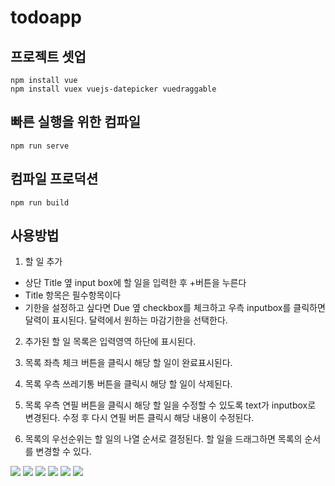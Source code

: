 # todoapp

## 프로젝트 셋업
```
npm install vue
npm install vuex vuejs-datepicker vuedraggable
```

## 빠른 실행을 위한 컴파일
```
npm run serve
```

## 컴파일 프로덕션
```
npm run build
```
## 사용방법
1. 할 일 추가
* 상단 Title 옆 input box에 할 일을 입력한 후 +버튼을 누른다
* Title 항목은 필수항목이다
* 기한을 설정하고 싶다면 Due 옆 checkbox를 체크하고 우측 inputbox를 클릭하면 달력이 표시된다. 달력에서 원하는 마감기한을 선택한다.

2. 추가된 할 일 목록은 입력영역 하단에 표시된다.

3. 목록 좌측 체크 버튼을 클릭시 해당 할 일이 완료표시된다.

4. 목록 우측 쓰레기통 버튼을 클릭시 해당 할 일이 삭제된다.

5. 목록 우측 연필 버튼을 클릭시 해당 할 일을 수정할 수 있도록 text가 inputbox로 변경된다. 수정 후 다시 연필 버튼 클릭시 해당 내용이 수정된다.

6. 목록의 우선순위는 할 일의 나열 순서로 결정된다. 할 일을 드래그하면 목록의 순서를 변경할 수 있다.

<img src="/img/11.png"> <img src="/img/22.png"> <img src="/img/33.png">
<img src="/img/1.png"> <img src="/img/2.png"> <img src="/img/3.png">
